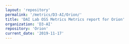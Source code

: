 ```yaml
---
layout: 'repository'
permalink: '/metrics/D3-AI/Orion/'
title: 'DAI Lab OSS Metrics Metrics report for Orion'
organization: 'D3-AI'
repository: 'Orion'
current_date: '2019-11-17'
---
```


